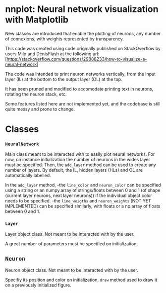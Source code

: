 # nnplot: Neural network visualization with Matplotlib

New classes are introduced that enable the plotting of neurons, any number of connexions, with weights represented by transparency.

This code was created using code originally published on StackOverflow by users Milo and DenisFlash at the following url: [https://stackoverflow.com/questions/29888233/how-to-visualize-a-neural-network]

The code was intended to print neuron networks vertically, from the input layer (IL) at the bottom to the output layer (OL) at the top.

It has been pruned and modified to accomodate printing text in neurons, rotating the neuron stack, etc.

Some features listed here are not implemented yet, and the codebase is still quite messy and prone to change.


# Classes
### `NeuralNetwork`

Main class meant to be interacted with to easily plot neural networks. For now, on instance initialization the number of neurons in the wides layer must be specified. Then, the `add_layer` method can be used to create any number of layers. By default, the IL, hidden layers (HLs) and OL are automatically labelled. 

In the `add_layer` method,
-the `line_color` and `neuron_color` can be specified using a string or an numpy.array of strings/floats between 0 and 1 (of shape (current layer neurons, next layer neurons)) if the individual object color needs to be specified.
-the `line_weigths` and `neuron_weights` (NOT YET IMPLEMENTED) can be specified similarly, with floats or a np.array of floats between 0 and 1.

### `Layer`
Layer object class. Not meant to be interacted with by the user.

A great number of parameters must be specified on initialization.

## `Neuron`
Neuron object class. Not meant to be interacted with by the user.

Specifiy its position and color on initialization. `draw` method used to draw it on a previously initialized figure.

